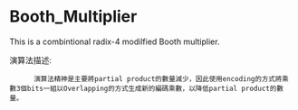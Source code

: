 # Booth_Multiplier

This is a combintional radix-4 modilfied Booth multiplier.

演算法描述:
          
          演算法精神是主要將partial product的數量減少，因此使用encoding的方式將乘數3個bits一組以Overlapping的方式生成新的編碼乘數，以降低partial product的數量。
          
          
          
